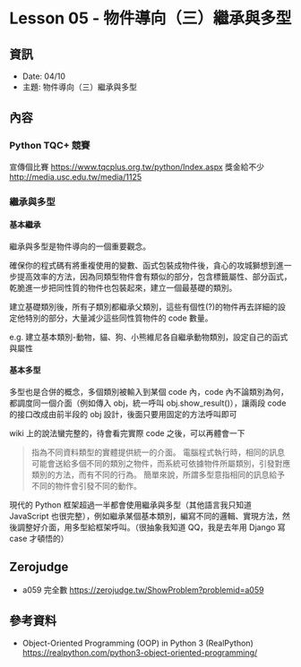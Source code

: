 # Lesson 05 - 物件導向（三）繼承與多型

## 資訊

- Date: 04/10
- 主題: 物件導向（三）繼承與多型

## 內容

### Python TQC+ 競賽
宣傳個比賽
https://www.tqcplus.org.tw/python/Index.aspx
獎金給不少
http://media.usc.edu.tw/media/1125

### 繼承與多型
#### 基本繼承
繼承與多型是物件導向的一個重要觀念。  

確保你的程式碼有將重複使用的變數、函式包裝成物件後，貪心的攻城獅想到進一步提高效率的方法，因為同類型物件會有類似的部分，包含標籤屬性、部分函式，乾脆進一步把同性質的物件也包裝起來，建立一個最基礎的類別。  

建立基礎類別後，所有子類別都繼承父類別，這些有個性(?)的物件再去詳細的設定他特別的部分，大量減少這些同性質物件的 code 數量。  

e.g. 建立基本類別-動物，貓、狗、小熊維尼各自繼承動物類別，設定自己的函式與屬性

#### 基本多型
多型也是合併的概念，多個類別被輸入到某個 code 內，code 內不論類別為何，都調度同一個介面（例如傳入 obj，統一呼叫 obj.show_result()），讓兩段 code 的接口改成由前半段的 obj 設計，後面只要用固定的方法呼叫即可  

wiki 上的說法蠻完整的，待會看完實際 code 之後，可以再體會一下  

> 指為不同資料類型的實體提供統一的介面。
> 電腦程式執行時，相同的訊息可能會送給多個不同的類別之物件，而系統可依據物件所屬類別，引發對應類別的方法，而有不同的行為。
> 簡單來說，所謂多型意指相同的訊息給予不同的物件會引發不同的動作。

現代的 Python 框架超過一半都會使用繼承與多型（其他語言我只知道 JavaScript 也很完整），例如繼承某個基本類別，編寫不同的邏輯、實現方法，然後調整好介面，用多型給框架呼叫。（很抽象我知道 QQ，我是去年用 Django 寫 case 才頓悟的）

## Zerojudge
- a059 完全數
https://zerojudge.tw/ShowProblem?problemid=a059

## 參考資料
- Object-Oriented Programming (OOP) in Python 3 (RealPython)
https://realpython.com/python3-object-oriented-programming/
